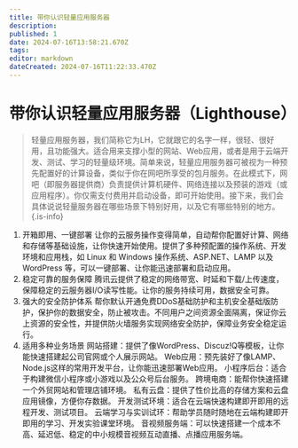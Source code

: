 ```yaml
---
title: 带你认识轻量应用服务器
description: 
published: 1
date: 2024-07-16T13:58:21.670Z
tags: 
editor: markdown
dateCreated: 2024-07-16T11:22:33.470Z
---
```


# 带你认识轻量应用服务器（Lighthouse）
> 轻量应用服务器，我们简称它为LH，它就跟它的名字一样，很轻、很好用，且功能强大。适合用来支撑小型的网站、Web应用，或者是用于云端开发、测试、学习的轻量级环境。简单来说，轻量应用服务器可被视为一种预先配置好的计算设备，类似于你在网吧所享受的包月服务。在此模式下，网吧（即服务器提供商）负责提供计算机硬件、网络连接以及预装的游戏（或应用程序）。你仅需支付费用并启动设备，即可开始使用。接下来，我们会具体说说轻量服务器在哪些场景下特别好用，以及它有哪些特别的地方。
{.is-info}

1. 开箱即用、一键部署
让你的云服务操作变得简单，自动帮你配置好计算、网络和存储等基础设施，让你快速开始使用。提供了多种预配置的操作系统、开发环境和应用栈，如 Linux 和 Windows 操作系统、ASP.NET、LAMP 以及 WordPress 等，可以一键部署、让你能迅速部署和启动应用。
2. 稳定可靠的服务保障
腾讯云提供了稳定的网络带宽、时延和下载/上传速度，保障稳定的云服务器I/O读写性能。让你的服务持续可用，数据安全可靠。
3. 强大的安全防护体系
帮你默认开通免费DDoS基础防护和主机安全基础版防护，保护你的数据安全，防止被攻击。不同用户之间资源全面隔离，保证你云上资源的安全性，并提供防火墙服务实现网络安全防护，保障业务安全稳定运行。
4. 适用多种业务场景
网站搭建：提供了像WordPress、Discuz!Q等模板，让你能快速搭建起公司官网或个人展示网站。
Web应用：预先装好了像LAMP、Node.js这样的常用开发平台，让你能迅速部署Web应用。
小程序后台：适合于构建微信小程序或小游戏以及公众号后台服务。
跨境电商：能帮你快速搭建一个外贸网站和管理店铺环境。
私有云盘：提供了性价比高的存储方案和云盘应用镜像，方便你存数据。
开发测试环境：适合在云端快速构建即开即用的远程开发、测试项目。
云端学习与实训试环：帮助学员随时随地在云端构建即开即用的学习、开发实验课堂环境。
音视频服务端：可以快速搭建一个成本不高、延迟低、稳定的中小规模音视频互动直播、点播应用服务端。